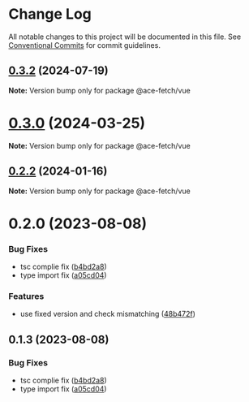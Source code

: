 # Change Log

All notable changes to this project will be documented in this file.
See [Conventional Commits](https://conventionalcommits.org) for commit guidelines.

## [0.3.2](https://github.com/aceHubert/ace-fetch/compare/v0.3.1...v0.3.2) (2024-07-19)

**Note:** Version bump only for package @ace-fetch/vue





# [0.3.0](https://github.com/aceHubert/ace-fetch/compare/v0.2.2...v0.3.0) (2024-03-25)

**Note:** Version bump only for package @ace-fetch/vue





## [0.2.2](https://github.com/aceHubert/ace-fetch/compare/v0.2.0...v0.2.2) (2024-01-16)

**Note:** Version bump only for package @ace-fetch/vue





# 0.2.0 (2023-08-08)


### Bug Fixes

* tsc complie fix ([b4bd2a8](https://github.com/aceHubert/ace-fetch/commit/b4bd2a8217b219eca8371d253d1bb711aca49c9e))
* type import fix ([a05cd04](https://github.com/aceHubert/ace-fetch/commit/a05cd044dd76448bba03032ec41d457eb704fcc4))


### Features

* use fixed version and check mismatching ([48b472f](https://github.com/aceHubert/ace-fetch/commit/48b472f0b96c9810d73f0b312a767d3ef7a6d206))





## 0.1.3 (2023-08-08)


### Bug Fixes

* tsc complie fix ([b4bd2a8](https://github.com/aceHubert/ace-fetch/commit/b4bd2a8217b219eca8371d253d1bb711aca49c9e))
* type import fix ([a05cd04](https://github.com/aceHubert/ace-fetch/commit/a05cd044dd76448bba03032ec41d457eb704fcc4))
